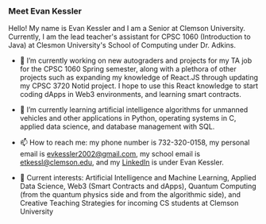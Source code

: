 ### Meet Evan Kessler

Hello! My name is Evan Kessler and I am a Senior at Clemson University. Currently, I am the lead teacher's assistant for CPSC 1060 (Introduction to Java) at Clesmon University's School of Computing under Dr. Adkins.

- 🔭 I’m currently working on new autograders and projects for my TA job for the CPSC 1060 Spring semester, along with a plethora of other projects such as expanding my knowledge of React.JS through updating my CPSC 3720 Notid project. I hope to use this React knowledge to start coding dApps in Web3 environments, and learning smart contracts.

- 🌱 I’m currently learning artificial intelligence algorithms for unmanned vehicles and other applications in Python, operating systems in C, applied data science, and database management with SQL. 

- 📫 How to reach me: my phone number is 732-320-0158, my personal email is evkessler2002@gmail.com, my school email is etkessl@clemson.edu, and my [LinkedIn](https://www.linkedin.com/in/evan-kessler-30b1331aa/) is under Evan Kessler.

- :orange_book: Current interests: Artificial Intelligence and Machine Learning, Applied Data Science, Web3 (Smart Contracts and dApps), Quantum Computing (from the quantum physics side and from the algorithmic side), and Creative Teaching Strategies for incoming CS students at Clemson University
